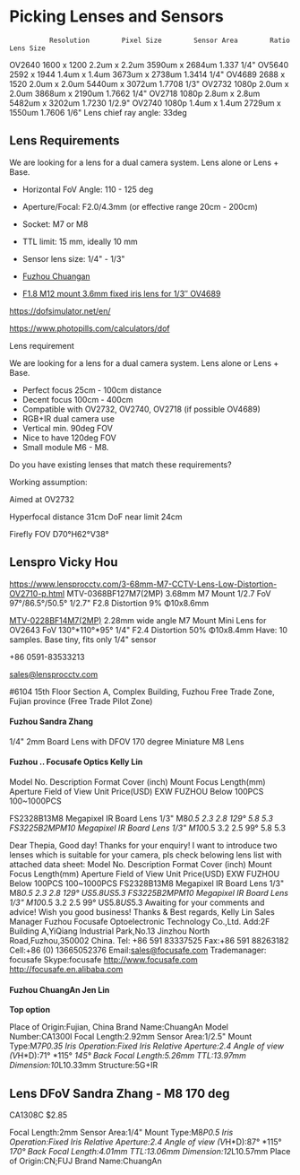 # Picking Lenses and Sensors

              Resolution        Pixel Size        Sensor Area        Ratio        Lens Size
OV2640        1600 x 1200       2.2um x 2.2um     3590um x 2684um    1.337        1/4"
OV5640        2592 x 1944       1.4um x 1.4um     3673um x 2738um    1.3414       1/4"
OV4689        2688 x 1520       2.0um x 2.0um     5440um x 3072um    1.7708       1/3"
OV2732        1080p             2.0um x 2.0um     3868um x 2190um    1.7662       1/4"
OV2718        1080p             2.8um x 2.8um     5482um x 3202um    1.7230       1/2.9"
OV2740        1080p             1.4um x 1.4um     2729um x 1550um    1.7606       1/6"        Lens chief ray angle: 33deg


## Lens Requirements

We are looking for a lens for a dual camera system. Lens alone or Lens + Base.

* Horizontal FoV Angle: 110 - 125 deg
* Aperture/Focal: F2.0/4.3mm (or effective range 20cm - 200cm)
* Socket: M7 or M8
* TTL limit: 15 mm, ideally 10 mm
* Sensor lens size: 1/4" - 1/3" 

* [Fuzhou Chuangan](https://chancctv.en.alibaba.com/productgrouplist-804927292/M6_M7_M8_M10_Lens.html)
* [F1.8 M12 mount 3.6mm fixed iris lens for 1/3″ OV4689](https://aico-lens.com/product/3-6mm-megapixel-fixed-focal-lens-ac13b03618mm/)


https://dofsimulator.net/en/

https://www.photopills.com/calculators/dof

Lens requirement

We are looking for a lens for a dual camera system. Lens alone or Lens + Base.

- Perfect focus 25cm - 100cm distance
- Decent focus 100cm - 400cm
- Compatible with OV2732, OV2740, OV2718 (if possible OV4689)
- RGB+IR dual camera use
- Vertical min. 90deg FOV
- Nice to have 120deg FOV
- Small module M6 - M8. 

Do you have existing lenses that match these requirements?

Working assumption:


Aimed at OV2732

Hyperfocal distance 31cm
DoF near limit 24cm

Firefly FOV D70°H62°V38°

## Lenspro Vicky Hou

https://www.lensprocctv.com/3-68mm-M7-CCTV-Lens-Low-Distortion-OV2710-p.html
MTV-0368BF127M7(2MP)
3.68mm M7 Mount 1/2.7
FoV 97°/86.5°/50.5°
1/2.7" F2.8
Distortion 9%
Φ10x8.6mm



[MTV-0228BF14M7(2MP)](https://www.lensprocctv.com/2-28mm-Super-Wide-Angle-M7-Mount-Lens-For-OV2643-p.html)
2.28mm wide angle M7 Mount Mini Lens for OV2643
FoV 130°*110°*95°
1/4" F2.4
Distortion 50%
Φ10x8.4mm
Have: 10 samples. Base tiny, fits only 1/4" sensor

 

 +86 0591-83533213

 sales@lensprocctv.com

 #6104 15th Floor Section A, Complex Building, Fuzhou Free Trade Zone, Fujian province (Free Trade Pilot Zone)




#### Fuzhou Sandra Zhang

1/4" 2mm Board Lens with DFOV 170 degree Miniature M8 Lens


#### Fuzhou .. Focusafe Optics Kelly Lin

Model No.	Description	Format Cover (inch)	Mount	Focus Length(mm)	Aperture	Field of View 	Unit Price(USD) EXW FUZHOU
Below 100PCS	100~1000PCS
 
FS2328B13M8	Megapixel IR Board Lens	1/3"	M8*0.5	2.3	2.8	129° 	5.8	5.3
FS3225B2MPM10	Megapixel IR Board Lens	1/3"	M10*0.5	3.2	2.5	99° 	5.8	5.3

Dear Thepia, Good day! Thanks for your enquiry! I want to introduce two lenses which is suitable for your camera, pls check belowing lens list with attached data sheet: Model No. Description Format Cover (inch) Mount Focus Length(mm) Aperture Field of View Unit Price(USD) EXW FUZHOU Below 100PCS 100~1000PCS FS2328B13M8 Megapixel IR Board Lens 1/3" M8*0.5 2.3 2.8 129° US$5.8 US$5.3 FS3225B2MPM10 Megapixel IR Board Lens 1/3" M10*0.5 3.2 2.5 99° US$5.8 US$5.3 Awaiting for your comments and advice! Wish you good business! Thanks & Best regards, Kelly Lin Sales Manager Fuzhou Focusafe Optoelectronic Technology Co.,Ltd. Add:2F Building A,YiQiang Industrial Park,No.13 Jinzhou North Road,Fuzhou,350002 China. Tel: +86 591 83337525 Fax:+86 591 88263182 Cell:+86 (0) 13665052376 Email:sales@focusafe.com Trademanager: focusafe Skype:focusafe http://www.focusafe.com http://focusafe.en.alibaba.com


 


#### Fuzhou ChuangAn Jen Lin

**Top option**

Place of Origin:Fujian, China Brand 
Name:ChuangAn 
Model Number:CA1300I 
Focal Length:2.92mm 
Sensor Area:1/2.5" 
Mount Type:M7*P0.35 
Iris Operation:Fixed Iris 
Relative Aperture:2.4 
Angle of view (V*H*D):71° *115° *145° 
Back Focal Length:5.26mm 
TTL:13.97mm 
Dimension:10*L10.33mm 
Structure:5G+IR


## Lens DFoV Sandra Zhang - M8 170 deg

CA1308C $2.85 

Focal Length:2mm 
Sensor Area:1/4" 
Mount Type:M8*P0.5 
Iris Operation:Fixed Iris 
Relative Aperture:2.4 
Angle of view (V*H*D):87° *115° *170° 
Back Focal Length:4.01mm 
TTL:13.06mm 
Dimension:12*L10.57mm 
Place of Origin:CN;FUJ Brand Name:ChuangAn


